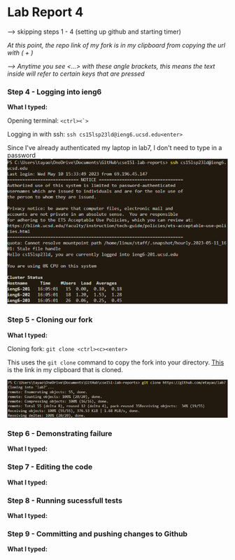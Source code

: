 # Lab Report 4

--> skipping steps 1 - 4 (setting up github and starting timer)

*At this point, the repo link of my fork is in my clipboard from copying the url with (<ctrl> + <c>)*



*--> Anytime you see <...> with these angle brackets, this means the text inside will refer to certain keys that are pressed*
### Step 4 - Logging into ieng6
**What I typed:**

Opening terminal: ``<ctrl><`>``

Logging in with ssh: `ssh cs15lsp23ld@ieng6.ucsd.edu<enter>`

Since I've already authenticated my laptop in lab7, I don't need to type in a password
![Image](pics/ssh.png)

### Step 5 - Cloning our fork
**What I typed:**

Cloning fork: `git clone <ctrl><c><enter>`

This uses the `git clone` command to copy the fork into your directory. [This](https://github.com/ucsd-cse15l-s23/lab7) is the link in my clipboard that is cloned.


![Image](pics/git-clone.png)



### Step 6 - Demonstrating failure
**What I typed:**

### Step 7 - Editing the code
**What I typed:**

### Step 8 - Running sucessfull tests
**What I typed:**

### Step 9 - Committing and pushing changes to Github
**What I typed:**
